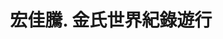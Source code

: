 ---
title: '宏佳騰. 金氏世界紀錄遊行'
type: 'Truss 牌樓'
pictures: '["https://raw.githubusercontent.com/chyushya/cms-content/main/content/resources/images/1648677077586-1420-849-pic-1.jpg"]'
---